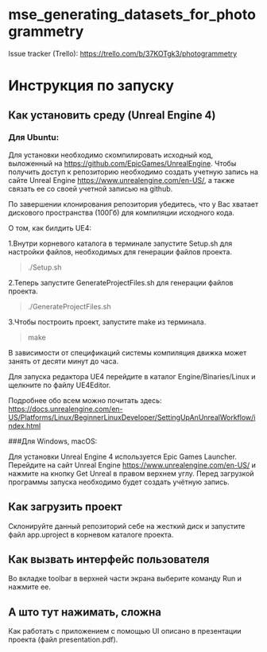 # mse_generating_datasets_for_photogrammetry
Issue tracker (Trello): https://trello.com/b/37KOTgk3/photogrammetry

# Инструкция по запуску #

## Как установить среду (Unreal Engine 4) ##

### Для Ubuntu:

Для установки необходимо скомпилировать исходный код, выложенный на https://github.com/EpicGames/UnrealEngine. Чтобы получить доступ к репозиторию необходимо создать учетную запись на сайте Unreal Engine https://www.unrealengine.com/en-US/, а также связать ее со своей учетной записью на github.

По завершении клонирования репозитория убедитесь, что у Вас хватает дискового пространства (100Гб) для компиляции исходного кода. 

О том, как билдить UE4:

1.Внутри корневого каталога в терминале запустите Setup.sh  для настройки файлов, необходимых для генерации файлов проекта.
>./Setup.sh

2.Теперь запустите GenerateProjectFiles.sh для генерации файлов проекта.
>./GenerateProjectFiles.sh

3.Чтобы построить проект, запустите make из терминала.
>make

В зависимости от спецификаций системы компиляция движка может занять от десяти минут до часа.

Для запуска редактора UE4 перейдите в каталог Engine/Binaries/Linux и щелкните по файлу UE4Editor.

Подробнее обо всем можно почитать здесь: https://docs.unrealengine.com/en-US/Platforms/Linux/BeginnerLinuxDeveloper/SettingUpAnUnrealWorkflow/index.html

###Для Windows, macOS:

Для установки Unreal Engine 4 используется Epic Games Launcher. Перейдите на сайт Unreal Engine https://www.unrealengine.com/en-US/ и нажмите на кнопку Get Unreal в правом верхнем углу. Перед загрузкой программы запуска необходимо будет создать учётную запись.

## Как загрузить проект ##

Склонируйте данный репозиторий cебе на жесткий диск и запустите файл app.uproject в корневом каталоге проекта.

## Как вызвать интерфейс пользователя ##

Во вкладке toolbar в верхней части экрана выберите команду Run и нажмите ее.

## А што тут нажимать, сложна ##
Как работать с приложением с помощью UI описано в презентации проекта (файл presentation.pdf).